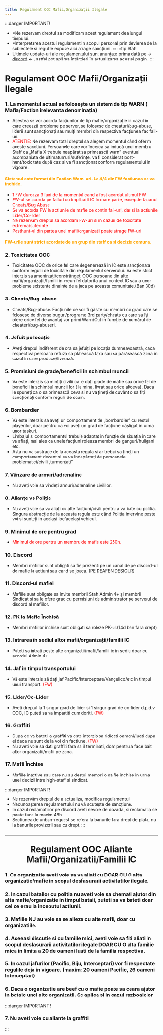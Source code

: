 ```yaml
---
title: Regulament OOC Mafii/Organizații Ilegale
--- 
```


:::danger IMPORTANT!
- *Ne rezervam dreptul sa modificam acest regulament dea lungul timpului.
- *Interpretarea acestui regulament in scopul personal prin devierea de la subiectele si regulile expuse aici atrage sancțiuni.
:::
:::tip Sfat!
- Ultimele update-uri ale regulamentului sunt anunțate prima dată pe -> [discord](https://discord.gg/furyro) <- , astfel pot apărea întârzieri în actualizarea acestei pagini.
:::

# <span class="title-font"> Regulament OOC Mafii/Organizații Ilegale </span>

### <span class="header-font"> 1. La momentul actual se folosește un sistem de tip WARN ( Mafia/Faction irelevanta denominația)</span>
- Acestea se vor acorda facțiunilor de tip mafie/organizație in cazul in care creează probleme pe server, se folosesc de cheaturi/bug-abuse, liderii sunt sancționați sau mulți membri din respectiva facțiunea fac fail-uri.
- <span style="color:red">ATENTIE:</span> Ne rezervam total dreptul sa alegem momentul când oferim aceste sancțiuni. Persoanele care vor încerca sa inducă unui membru Staff ca „Mafia X trebuie neapărat sa primească warn” eventual acompaniata de ultimatumuri/suferințe, va fi considerat post-hunt/toxicitate după caz si va fi sancționat conform regulamentului in vigoare.

#### <span style="color:orange">Sistemul este format din Faction Warn-uri. La 4/4 din FW factiunea se va inchide.</span>
- <span style="color:red">1 FW dureaza 3 luni de la momentul cand a fost acordat ultimul FW</span>
- <span style="color:red">FW-ul se acorda pe failuri cu implicatii IC in mare parte, exceptie facand Cheats/Bug Abuse</span>
- <span style="color:red">Se va acorda FW la actiunile de mafie ce contin fail-uri, dar si la actiunile Lider/Co-lider</span>
- <span style="color:red">Ne rezervam dreptul sa acordam FW-uri si in cazuri de toxicitate extrema/suferinte</span>
- <span style="color:red">Posthunt-ul din partea unei mafii/organizatii poate atrage FW-uri</span>

#### <span style="color:orange">FW-urile sunt strict acordate de un grup din staff ca si decizie comuna.</span>

### <span class="header-font"> 2. Toxicitatea OOC </span>
- Toxicitatea OOC de orice fel care degenerează in IC este sancționata conform regulii de toxicitate din regulamentul serverului. Va este strict interzis sa amenințați/constrângeți OOC persoane din alte mafii/organizații/familii in vreun fel datorita unui context IC sau a unor probleme existente dinainte de a juca pe aceasta comunitate.(Ban 30d)

### <span class="header-font"> 3. Cheats/Bug-abuse </span>
- Cheats/Bug-abuse. Facțiunile ce vor fi găsite cu membri cu grad care se folosesc de diverse buguri/programe 3rd party/cheats cu care sa își ofere orice fel de avantaj vor primi Warn/Out in funcție de numărul de cheateri/bug-abuseri.

### <span class="header-font"> 4. Jefuit pe locație </span>
- Aveți dreptul indiferent de ora sa jefuiți pe locația dumneavoastră, daca respectiva persoana refuza sa plătească taxa sau sa părăsească zona in cazul in care produce/livrează.

### <span class="header-font"> 5. Promisiuni de grade/beneficii în schimbul muncii </span>
- Va este interzis sa mințiți civilii ca le dați grade de mafie sau orice fel de beneficii in schimbul muncii lor ( la mina, livrat sau orice altceva). Daca le spuneți ca o sa primească ceva si nu va țineți de cuvânt o sa fiți sancționați conform regulii de scam.

### <span class="header-font"> 6. Bombardier </span>
-  Va este interzis sa aveți un comportament de „bombardier” cu restul playerilor, doar pentru ca voi aveți un grad de facțiune câștigat in urma unor taskuri. 
- Limbajul si comportamentul trebuie adaptat in funcție de situația in care va aflați, mai ales ca unele facțiuni roleaza membrii de ganguri/huligani etc. 
- Asta nu va sustrage de la aceasta regula si ar trebui sa țineți un comportament decent si sa va îndepărtați de persoanele problematici/civili „turmentați”

### <span class="header-font"> 7. Vânzare de armuri/adrenaline </span>
- Nu aveți voie sa vindeți armuri/adrenaline civililor.

### <span class="header-font"> 8. Alianțe vs Poliție</span>
- Nu aveți voie sa va aliați cu alte facțiuni/civili pentru a va bate cu politia. Singura abstracție de la aceasta regula este când Politia intervine peste voi si sunteți in același loc/același vehicul.

### <span class="header-font"> 9. Minimul de ore pentru grad </span>
- <span style="color:red">Minimul de ore pentru un membru de mafie este 250h.</span>

### <span class="header-font"> 10. Discord </span>
- Membri mafiilor sunt obligati sa fie prezenti pe un canal de pe discord-ul de mafie la actiuni sau cand se joaca. (PE DEAFEN DESIGUR)

### <span class="header-font"> 11. Discord-ul mafiei </span>
- Mafiile sunt obligate sa invite membrii Staff Admin 4+ și membrii Sindicat si sa le ofere grad cu permisiuni de administrator pe serverul de discord al mafiilor.

### <span class="header-font"> 12. PK la Mafie Închisă </span>
- Membri mafiilor inchise sunt obligati sa roleze PK-ul.(14d ban fara drept)

### <span class="header-font"> 13. Intrarea în sediul altor mafii/organizații/familii IC </span>
- Puteti sa intrati peste alte organizatii/mafii/familii ic in sediu doar cu acordul Admin 4+

### <span class="header-font"> 14. Jaf în timpul transportului </span>
- Vă este interzis să dați jaf Pacific/Interceptare/Vangelico/etc în timpul unui transport. <span style="color:red">(FW)</span> 

### <span class="header-font"> 15. Lider/Co-Lider </span>
- Aveti dreptul la 1 singur grad de lider si 1 singur grad de co-lider d.p.d.v OOC, IC puteti sa va impartiti cum doriti. <span style="color:red">(FW)</span> 

### <span class="header-font"> 16. Graffiti </span>
- Dupa ce va bateti la graffiti va este interzis sa ridicati oameni/luati dupa ei daca nu sunt de la voi din factiune. <span style="color:red">(FW)</span> 
- Nu aveti voie sa dati graffiti fara sa il terminati, doar pentru a face bait altor organizatii/mafii pe zona.

### <span class="header-font"> 17. Mafii Închise</span>
- Mafiile inactive sau care nu au destui membri o sa fie inchise in urma unei decizii intre high-staff si sindicat.

:::danger IMPORTANT!
- Ne rezervăm dreptul de a actualiza, modifica regulamentul.
- Necunoașterea regulamentului nu vă scutește de sancțiune.
- In cazul reclamatiilor pe discord aveti nevoie de dovada, si reclamatia se poate face la maxim 48h.
- Sectiunea de unban-request se refera la banurile fara drept de plata, nu la banurile provizorii sau cu drept.
:::

<hr style="transform: translateY(10px)"/>

# <center> Regulament OOC Aliante Mafii/Organizatii/Familii IC </center>

### 1. Ca organizatie aveti voie sa va aliati cu DOAR CU O alta organizatie/mafie in scopul desfasurarii activitatilor ilegale.
### 2. In cazul batailor cu politia nu aveti voie sa chemati ajutor din alta mafie/organizatie in timpul bataii, puteti sa va bateti doar cei ce erau la inceputul actiunii.
### 3. Mafiile NU au voie sa se alieze cu alte mafii, doar cu organizatiile.
### 4. Aceeasi discutie si cu famiile mici, aveti voie sa fiti aliati in scopul desfasurarii activitatilor ilegale DOAR CU O alta familie mica in limita a 20 de oameni luati de la familia respectiva.
### 5. In cazul jafurilor (Pacific, Biju, Interceptari) vor fi respectate regulile deja in vigoare. (maxim: 20 oameni Pacific, 26 oameni Interceptari)
### 6. Daca o organizatie are beef cu o mafie poate sa ceara ajutor in bataie unei alte organizatii. Se aplica si in cazul razboaielor
:::danger IMPORTANT !
### 7. Nu aveti voie cu aliante la graffiti
:::
